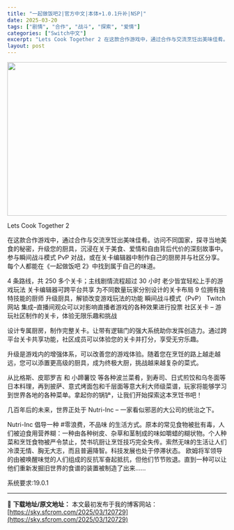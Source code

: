 ```yaml
---
title: "一起做饭吧2|官方中文|本体+1.0.1升补|NSP|"
date: 2025-03-20
tags: ["剧情", "合作", "战斗", "探索", "爱情"]
categories: ["Switch中文"]
excerpt: "Lets Cook Together 2 在这款合作游戏中，通过合作与交流烹饪出美味佳肴。访问不同国家，探寻当地美食的秘密，升级您的厨具，沉浸在关于美食、爱情和自由背后代价的深刻故事中。参与瞬间战斗模式 PvP 对战，或在关卡编辑器中制作自己的厨房并与社区分享。每个人都能在《一起做饭吧 2》中找到属&hellip;"
layout: post
---
```


<img class="aligncenter size-full wp-image-120713" src="https://sky.sfcrom.com/wp-content/uploads/2025/03/2025032007551384.webp" alt="" width="616" height="353" />

Lets Cook Together 2

在这款合作游戏中，通过合作与交流烹饪出美味佳肴。访问不同国家，探寻当地美食的秘密，升级您的厨具，沉浸在关于美食、爱情和自由背后代价的深刻故事中。参与瞬间战斗模式 PvP 对战，或在关卡编辑器中制作自己的厨房并与社区分享。每个人都能在《一起做饭吧 2》中找到属于自己的味道。

4 条路线，共 250 多个关卡；主线剧情流程超过 30 小时
老少皆宜轻松上手的游戏玩法
关卡编辑器可跨平台共享
为不同数量玩家分别设计的关卡布局
9 位拥有独特技能的厨师
升级厨具，解锁改变游戏玩法的功能
瞬间战斗模式（PvP）
Twitch网站 集成–直播间观众可以对影响直播者游戏的各种效果进行投票
社区关卡 – 游玩社区制作的关卡，体验无限乐趣和挑战

设计专属厨房，制作完整关卡。让带有逻辑门的强大系统助你发挥创造力。通过跨平台关卡共享功能，社区成员可以体验您的关卡并打分，享受无穷乐趣。

升级是游戏内的增强体系，可以改善您的游戏体验。随着您在烹饪的路上越走越远，您可以添置更高级的厨具，成为终极大厨，挑战越来越复杂的菜式。

从比格斯、皮耶罗吉 和 小蹄薯饺 等各种波兰菜肴，到寿司、日式煎饺和乌冬面等日本料理，再到披萨、意式烤面包和千层面等意大利大师级菜谱，玩家将能够学习到世界各地的各种菜单。拿起你的锅铲，让我们开始探索这本烹饪书吧！

几百年后的未来，世界正处于 Nutri-Inc – 一家看似邪恶的大公司的统治之下。

Nutri-Inc 倡导一种 #零浪费，不品味 的生活方式。原本的常见食物被批有毒，人们被迫食用营养糊：一种由各种树皮、杂草和茎制成的味如嚼蜡的糊状物。个人种菜和烹饪食物被严令禁止，焚书坑厨让烹饪技巧完全失传。索然无味的生活让人们冷漠无情、胸无大志，而且普遍降智。科技发展也处于停滞状态。
欧姆将军领导的由被唤醒味觉的人们组成的反抗军奋起抵抗，但他们节节败退。直到一种可以让他们重新发掘旧世界的食谱的装置被制造了出来……

系统要求:19.0.1

---
📖 **下载地址/原文地址：** 本文最初发布于我的博客网站：[https://sky.sfcrom.com/2025/03/120729](https://sky.sfcrom.com/2025/03/120729)
